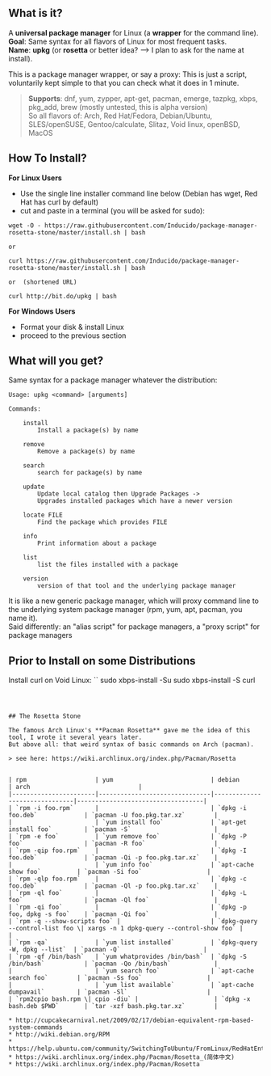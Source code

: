 
## What is it? 

A **universal package manager** for Linux (a **wrapper** for the command line).  
**Goal**: Same syntax for all flavors of Linux for most frequent tasks.    
**Name**: **upkg**  (or **rosetta** or better idea?  --> I plan to ask for the name at install).  

This is a package manager wrapper, or say a proxy: This is just a script, voluntarily kept simple to that you can check what it does in 1 minute.

> **Supports**:  dnf, yum, zypper, apt-get, pacman, emerge, tazpkg, xbps, pkg_add, brew (mostly untested, this is alpha version)    
> So all flavors of: Arch, Red Hat/Fedora, Debian/Ubuntu, SLES/openSUSE, Gentoo/calculate, Slitaz, Void linux, openBSD, MacOS

## How To Install?

**For Linux Users**
- Use the single line installer command line below (Debian has wget, Red Hat has curl by default)
- cut and paste in a terminal (you will be asked for sudo):

```
wget -O - https://raw.githubusercontent.com/Inducido/package-manager-rosetta-stone/master/install.sh | bash

or

curl https://raw.githubusercontent.com/Inducido/package-manager-rosetta-stone/master/install.sh | bash

or  (shortened URL)

curl http://bit.do/upkg | bash

```	

**For Windows Users**
- Format your disk & install Linux
- proceed to the previous section 

## What will you get?

Same syntax for a package manager whatever the distribution:

```
Usage: upkg <command> [arguments]

Commands:

	install
		Install a package(s) by name

	remove
		Remove a package(s) by name

	search  
		search for package(s) by name

	update   
		Update local catalog then Upgrade Packages ->
		Upgrades installed packages which have a newer version 

	locate FILE
		Find the package which provides FILE

	info
		Print information about a package
		
	list  
		list the files installed with a package

	version
		version of that tool and the underlying package manager

```
It is like a new generic package manager, which will proxy command line to the underlying system package manager (rpm, yum, apt, pacman, you name it).   
Said differently: an "alias script" for package managers, a "proxy script" for package managers


## Prior to Install on some Distributions

Install curl on Void Linux:
``
	sudo xbps-install -Su
	sudo xbps-install -S curl
```	
	
	

## The Rosetta Stone

The famous Arch Linux's **Pacman Rosetta** gave me the idea of this tool, I wrote it several years later.  
But above all: that weird syntax of basic commands on Arch (pacman).

> see here: https://wiki.archlinux.org/index.php/Pacman/Rosetta


| rpm                   | yum                           | debian                        | arch                              |
|-----------------------|-------------------------------|-------------------------------|-----------------------------------|
| `rpm -i foo.rpm`      |                               | `dpkg -i foo.deb`             | `pacman -U foo.pkg.tar.xz`        |
|                       | `yum install foo`             | `apt-get install foo`         | `pacman -S`                       |
| `rpm -e foo`          | `yum remove foo`              | `dpkg -P foo`                 | `pacman -R foo`                   |
| `rpm -qip foo.rpm`    |                               | `dpkg -I foo.deb`             | `pacman -Qi -p foo.pkg.tar.xz`    |
|                       | `yum info foo`                | `apt-cache show foo`          | `pacman -Si foo`                  |
| `rpm -qlp foo.rpm`    |                               | `dpkg -c foo.deb`             | `pacman -Ql -p foo.pkg.tar.xz`    |
| `rpm -ql foo`         |                               | `dpkg -L foo`                 | `pacman -Ql foo`                  |
| `rpm -qi foo`         |                               | `dpkg -p foo, dpkg -s foo`    | `pacman -Qi foo`                  |
| `rpm -q --show-scripts foo` |                         | `dpkg-query --control-list foo \| xargs -n 1 dpkg-query --control-show foo` |                        |
| `rpm -qa`             | `yum list installed`          | `dpkg-query -W, dpkg --list`  | `pacman -Q`                       |
| `rpm -qf /bin/bash`   | `yum whatprovides /bin/bash`  | `dpkg -S /bin/bash`           | `pacman -Qo /bin/bash`            |
|                       | `yum search foo`              | `apt-cache search foo`        | `pacman -Ss foo`                  |
|                       | `yum list available`          | `apt-cache dumpavail`         | `pacman -Sl`                      |
| `rpm2cpio bash.rpm \| cpio -diu` |                     | `dpkg -x bash.deb $PWD`       | `tar -xzf bash.pkg.tar.xz`        |

* http://cupcakecarnival.net/2009/02/17/debian-equivalent-rpm-based-system-commands
* http://wiki.debian.org/RPM
* https://help.ubuntu.com/community/SwitchingToUbuntu/FromLinux/RedHatEnterpriseLinuxAndFedora
* https://wiki.archlinux.org/index.php/Pacman/Rosetta_(简体中文)
* https://wiki.archlinux.org/index.php/Pacman/Rosetta
